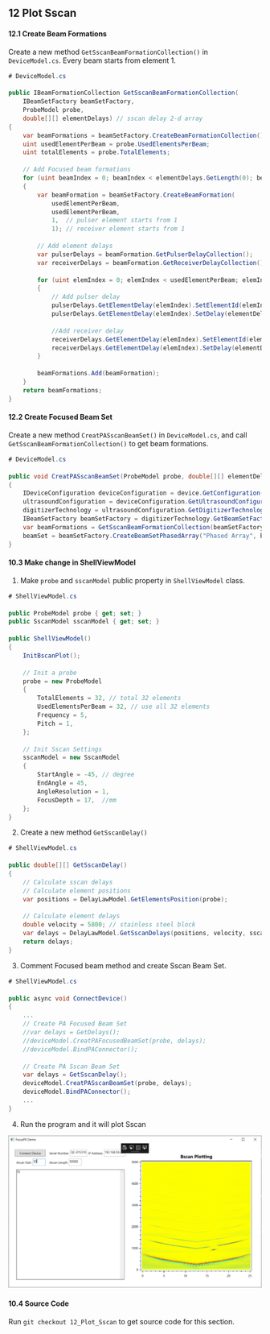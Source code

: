 

## 12 Plot Sscan

#### 12.1 Create Beam Formations

Create a new method `GetSscanBeamFormationCollection()` in `DeviceModel.cs`. Every beam starts from element 1.

```c#
# DeviceModel.cs

public IBeamFormationCollection GetSscanBeamFormationCollection(
    IBeamSetFactory beamSetFactory,
    ProbeModel probe,
    double[][] elementDelays) // sscan delay 2-d array
{
    var beamFormations = beamSetFactory.CreateBeamFormationCollection();
    uint usedElementPerBeam = probe.UsedElementsPerBeam;
    uint totalElements = probe.TotalElements;

    // Add Focused beam formations
    for (uint beamIndex = 0; beamIndex < elementDelays.GetLength(0); beamIndex++)
    {
        var beamFormation = beamSetFactory.CreateBeamFormation(
            usedElementPerBeam,
            usedElementPerBeam,
            1,  // pulser element starts from 1
            1); // receiver element starts from 1

        // Add element delays
        var pulserDelays = beamFormation.GetPulserDelayCollection();
        var receiverDelays = beamFormation.GetReceiverDelayCollection();

        for (uint elemIndex = 0; elemIndex < usedElementPerBeam; elemIndex++)
        {
            // Add pulser delay
            pulserDelays.GetElementDelay(elemIndex).SetElementId(elemIndex + 1);
            pulserDelays.GetElementDelay(elemIndex).SetDelay(elementDelays[beamIndex][elemIndex]);

            //Add receiver delay
            receiverDelays.GetElementDelay(elemIndex).SetElementId(elemIndex + 1);
            receiverDelays.GetElementDelay(elemIndex).SetDelay(elementDelays[beamIndex][elemIndex]);
        }

        beamFormations.Add(beamFormation);
    }
    return beamFormations;
}
```

#### 12.2 Create Focused Beam Set

Create a new method `CreatPASscanBeamSet()` in `DeviceModel.cs`, and call `GetSscanBeamFormationCollection()` to get beam formations.

```c#
# DeviceModel.cs

public void CreatPASscanBeamSet(ProbeModel probe, double[][] elementDelays)
{
    IDeviceConfiguration deviceConfiguration = device.GetConfiguration();
    ultrasoundConfiguration = deviceConfiguration.GetUltrasoundConfiguration();
    digitizerTechnology = ultrasoundConfiguration.GetDigitizerTechnology(UltrasoundTechnology.PhasedArray);
    IBeamSetFactory beamSetFactory = digitizerTechnology.GetBeamSetFactory();
    var beamFormations = GetSscanBeamFormationCollection(beamSetFactory, probe, elementDelays);
    beamSet = beamSetFactory.CreateBeamSetPhasedArray("Phased Array", beamFormations);
}
```

#### 10.3 Make change in ShellViewModel

1. Make `probe` and `sscanModel` public property in `ShellViewModel` class.

```c#
# ShellViewModel.cs

public ProbeModel probe { get; set; }
public SscanModel sscanModel { get; set; }

public ShellViewModel()
{
    InitBscanPlot();

    // Init a probe
    probe = new ProbeModel
    {
        TotalElements = 32, // total 32 elements
        UsedElementsPerBeam = 32, // use all 32 elements
        Frequency = 5,
        Pitch = 1,
    };

    // Init Sscan Settings
    sscanModel = new SscanModel
    {
        StartAngle = -45, // degree
        EndAngle = 45,
        AngleResolution = 1,
        FocusDepth = 17,  //mm
    };
}
```

2. Create a new method `GetSscanDelay()`

```c#
# ShellViewModel.cs

public double[][] GetSscanDelay()
{
    // Calculate sscan delays
    // Calculate element positions
    var positions = DelayLawModel.GetElementsPosition(probe);

    // Calculate element delays
    double velocity = 5800; // stainless steel block
    var delays = DelayLawModel.GetSscanDelays(positions, velocity, sscanModel);
    return delays;
}
```

3. Comment Focused beam method and create Sscan Beam Set.

```c#
# ShellViewModel.cs

public async void ConnectDevice()
{
    ...
    // Create PA Focused Beam Set
    //var delays = GetDelays();
    //deviceModel.CreatPAFocusedBeamSet(probe, delays);
    //deviceModel.BindPAConnector();

    // Create PA Sscan Beam Set
    var delays = GetSscanDelay();
    deviceModel.CreatPASscanBeamSet(probe, delays);
    deviceModel.BindPAConnector();
    ...
}
```

4. Run the program and it will plot Sscan

![](https://github.com/ospqul/FocusPXDemo/blob/master/resources/Plot%20Sscan%20Raw%20data.PNG)

#### 10.4 Source Code

Run `git checkout 12_Plot_Sscan` to get source code for this section.